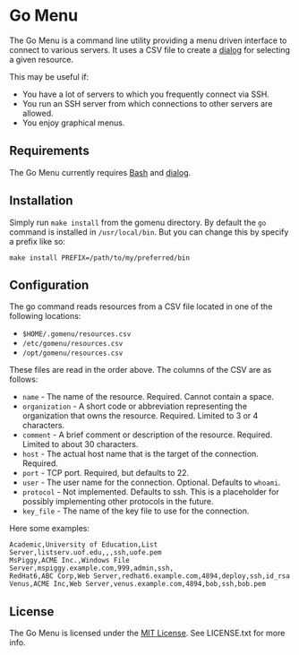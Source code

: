 # Go Menu

The Go Menu is a command line utility providing a menu driven interface to connect to various servers. It uses a CSV file to create a [dialog][dialog] for selecting a given resource.

This may be useful if:

- You have a lot of servers to which you frequently connect via SSH.
- You run an SSH server from which connections to other servers are allowed.
- You enjoy graphical menus.

## Requirements

The Go Menu currently requires [Bash][bash] and [dialog][dialog].

[bash]: http://en.wikipedia.org/wiki/Bash_(Unix_shell) "Bash Shell"
[dialog]: http://en.wikipedia.org/wiki/Dialog_(software) "Dialog Command"

## Installation

Simply run `make install` from the gomenu directory. By default the `go` command is installed in `/usr/local/bin`. But you can change this by specify a prefix like so:

    make install PREFIX=/path/to/my/preferred/bin

## Configuration

The go command reads resources from a CSV file located in one of the following locations:

- `$HOME/.gomenu/resources.csv`
- `/etc/gomenu/resources.csv`
- `/opt/gomenu/resources.csv`

These files are read in the order above. The columns of the CSV are as follows:

- `name` - The name of the resource. Required. Cannot contain a space.
- `organization` - A short code or abbreviation representing the organization that owns the resource. Required. Limited to 3 or 4 characters.
- `comment` - A brief comment or description of the resource. Required. Limited to about 30 characters.
- `host` - The actual host name that is the target of the connection. Required.
- `port` - TCP port. Required, but defaults to 22.
- `user` - The user name for the connection. Optional. Defaults to `whoami`.
- `protocol` - Not implemented. Defaults to ssh. This is a placeholder for possibly implementing other protocols in the future.
- `key_file` - The name of the key file to use for the connection.

Here some examples:

	Academic,University of Education,List Server,listserv.uof.edu,,,ssh,uofe.pem
    MsPiggy,ACME Inc.,Windows File Server,mspiggy.example.com,999,admin,ssh,
    RedHat6,ABC Corp,Web Server,redhat6.example.com,4894,deploy,ssh,id_rsa
    Venus,ACME Inc,Web Server,venus.example.com,4894,bob,ssh,bob.pem

## License

The Go Menu is licensed under the [MIT License][mit]. See LICENSE.txt for more info.

[mit]: https://opensource.org/licenses/MIT "MIT License"
